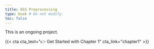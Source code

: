 ```yaml
---
title: EEG Preprocessing
type: book # Do not modify.
toc: false
---
```


This is an ongoing project.

{{< cta cta_text="👉 Get Started with Chapter 1" cta_link="chapter1" >}}

